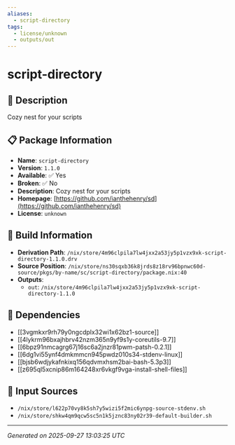 ```yaml
---
aliases:
  - script-directory
tags:
  - license/unknown
  - outputs/out
---
```


# script-directory

## 📝 Description

Cozy nest for your scripts

## 📋 Package Information

- **Name**: `script-directory`
- **Version**: `1.1.0`
- **Available**: ✅ Yes
- **Broken**: ✅ No
- **Description**: Cozy nest for your scripts
- **Homepage**: [https://github.com/ianthehenry/sd](https://github.com/ianthehenry/sd)
- **License**: `unknown`

## 🔧 Build Information

- **Derivation Path**: `/nix/store/4m96clpila7lw4jxx2a53jy5p1vzx9xk-script-directory-1.1.0.drv`
- **Source Position**: `/nix/store/ns30sqxb36k8jrds8z18rv96bpnwc60d-source/pkgs/by-name/sc/script-directory/package.nix:40`
- **Outputs**:
  - `out`:  `/nix/store/4m96clpila7lw4jxx2a53jy5p1vzx9xk-script-directory-1.1.0`

## 🔗 Dependencies

- [[3vgmkxr9rh79y0ngcdplx32wi1x62bz1-source]]
- [[4lykrm96bxajhbrv42nzm365n9yf9s1y-coreutils-9.7]]
- [[6bpz91nmcagrg67j16sc6a2jnzr81pwm-patsh-0.2.1]]
- [[6dg1vi55ynf4dmkmmcn945pwdz010s34-stdenv-linux]]
- [[bjsb6wdjykafnkixq156qdvmxhsm2bai-bash-5.3p3]]
- [[z695ql5xcnip86m164248xr6vkgf9vga-install-shell-files]]

## 📁 Input Sources

- `/nix/store/l622p70vy8k5sh7y5wizi5f2mic6ynpg-source-stdenv.sh`
- `/nix/store/shkw4qm9qcw5sc5n1k5jznc83ny02r39-default-builder.sh`

---
*Generated on 2025-09-27 13:03:25 UTC*
